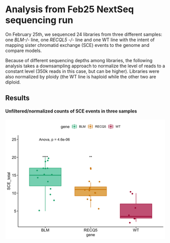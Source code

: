 # Analysis from Feb25 NextSeq sequencing run
On February 25th, we sequenced 24 libraries from three different samples: one *BLM-/-* line, one *RECQL5 -/-* line and one WT line with the intent of mapping sister chromatid exchange (SCE) events to the genome and compare models.

Because of different sequencing depths among libraries, the following analysis takes a downsampling approach to normalize the level of reads to a constant level (350k reads in this case, but can be higher). Libraries were also normalized by ploidy (the WT line is haploid while the other two are diploid.

## Results

#### Unfiltered/normalized counts of SCE events in three samples
![](https://github.com/zhamadeh/Feb25-NextSeq-Analysis/blob/master/Plots/unfilteredCounts.png)


